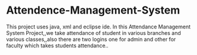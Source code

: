 # Attendence-Management-System
This project uses java, xml and eclipse ide. In this  Attendance Management System Project,,we take attendance of student in various branches and various classes,,also there are two logins one for admin  and other for faculty which takes students attendance..
